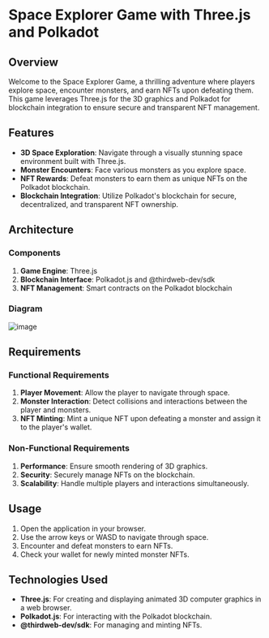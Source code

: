 # Space Explorer Game with Three.js and Polkadot

## Overview

Welcome to the Space Explorer Game, a thrilling adventure where players explore space, encounter monsters, and earn NFTs upon defeating them. This game leverages Three.js for the 3D graphics and Polkadot for blockchain integration to ensure secure and transparent NFT management.

## Features

- **3D Space Exploration**: Navigate through a visually stunning space environment built with Three.js.
- **Monster Encounters**: Face various monsters as you explore space.
- **NFT Rewards**: Defeat monsters to earn them as unique NFTs on the Polkadot blockchain.
- **Blockchain Integration**: Utilize Polkadot's blockchain for secure, decentralized, and transparent NFT ownership.

## Architecture

### Components

1. **Game Engine**: Three.js
2. **Blockchain Interface**: Polkadot.js and @thirdweb-dev/sdk
3. **NFT Management**: Smart contracts on the Polkadot blockchain

### Diagram

![image](https://github.com/user-attachments/assets/ccd30c8b-d31b-4638-8051-41f41d54e1b4)


## Requirements

### Functional Requirements

1. **Player Movement**: Allow the player to navigate through space.
2. **Monster Interaction**: Detect collisions and interactions between the player and monsters.
3. **NFT Minting**: Mint a unique NFT upon defeating a monster and assign it to the player's wallet.

### Non-Functional Requirements

1. **Performance**: Ensure smooth rendering of 3D graphics.
2. **Security**: Securely manage NFTs on the blockchain.
3. **Scalability**: Handle multiple players and interactions simultaneously.

## Usage

1. Open the application in your browser.
2. Use the arrow keys or WASD to navigate through space.
3. Encounter and defeat monsters to earn NFTs.
4. Check your wallet for newly minted monster NFTs.

## Technologies Used

- **Three.js**: For creating and displaying animated 3D computer graphics in a web browser.
- **Polkadot.js**: For interacting with the Polkadot blockchain.
- **@thirdweb-dev/sdk**: For managing and minting NFTs.

